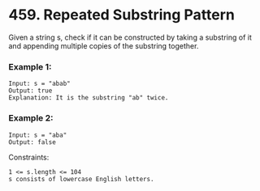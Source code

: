 # 459. Repeated Substring Pattern


Given a string s, check if it can be constructed by taking a substring of it and appending multiple copies of the substring together.
 

### Example 1:
```
Input: s = "abab"
Output: true
Explanation: It is the substring "ab" twice.
```

### Example 2:
```
Input: s = "aba"
Output: false
 ```

Constraints:
```
1 <= s.length <= 104
s consists of lowercase English letters.
```